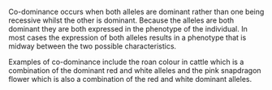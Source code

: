 Co-dominance occurs when both alleles are dominant rather than one being recessive whilst the other is dominant. Because the alleles are both dominant they are both expressed in the phenotype of the individual. In most cases the expression of both alleles results in a phenotype that is midway between the two possible characteristics.

Examples of co-dominance include the roan colour in cattle which is a combination of the dominant red and white alleles and the pink snapdragon flower which is also a combination of the red and white dominant alleles.